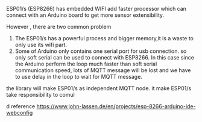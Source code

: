 ESP01/s (ESP8266) has embedded WIFI add faster processor  which can connect with an Arduino board to get more sensor extensibility.

However , there are  two common problem  
1. The ESP01/s has a powerful process and bigger memory,it is a waste to only use its wifi part.  
2. Some of Arduino  only contains one serial port for usb connection. so only soft serial can be used to connect with ESP8266. In this case since the Arduino perform the loop much faster than soft serial communication speed, lots of MQTT message will be lost and we have to use delay in the loop to wait for MQTT message. 

the library will make ESP01/s as independent MQTT node. it make ESP01/s take responsibility to comul




d
reference 
https://www.john-lassen.de/en/projects/esp-8266-arduino-ide-webconfig